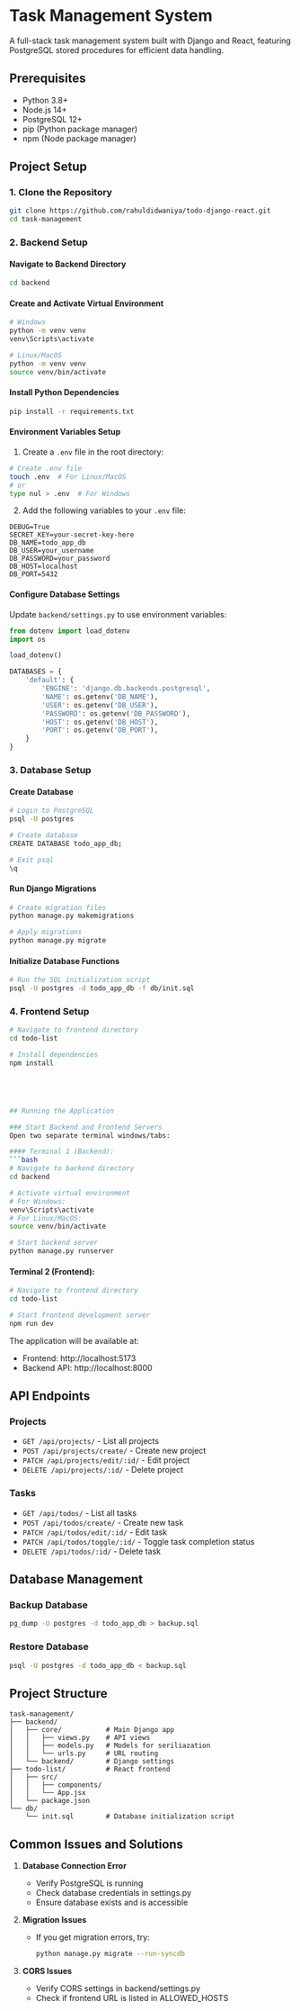 # Task Management System

A full-stack task management system built with Django and React, featuring PostgreSQL stored procedures for efficient data handling.

## Prerequisites

- Python 3.8+
- Node.js 14+
- PostgreSQL 12+
- pip (Python package manager)
- npm (Node package manager)

## Project Setup

### 1. Clone the Repository
```bash
git clone https://github.com/rahuldidwaniya/todo-django-react.git
cd task-management
```

### 2. Backend Setup

#### Navigate to Backend Directory
```bash
cd backend
```

#### Create and Activate Virtual Environment
```bash
# Windows
python -m venv venv
venv\Scripts\activate

# Linux/MacOS
python -m venv venv
source venv/bin/activate
```

#### Install Python Dependencies
```bash
pip install -r requirements.txt
```

#### Environment Variables Setup
1. Create a `.env` file in the root directory:
```bash
# Create .env file
touch .env  # For Linux/MacOS
# or
type nul > .env  # For Windows
```

2. Add the following variables to your `.env` file:
```plaintext
DEBUG=True
SECRET_KEY=your-secret-key-here
DB_NAME=todo_app_db
DB_USER=your_username
DB_PASSWORD=your_password
DB_HOST=localhost
DB_PORT=5432
```

#### Configure Database Settings
Update `backend/settings.py` to use environment variables:
```python
from dotenv import load_dotenv
import os

load_dotenv()

DATABASES = {
    'default': {
        'ENGINE': 'django.db.backends.postgresql',
        'NAME': os.getenv('DB_NAME'),
        'USER': os.getenv('DB_USER'),
        'PASSWORD': os.getenv('DB_PASSWORD'),
        'HOST': os.getenv('DB_HOST'),
        'PORT': os.getenv('DB_PORT'),
    }
}
```

### 3. Database Setup

#### Create Database
```bash
# Login to PostgreSQL
psql -U postgres

# Create database
CREATE DATABASE todo_app_db;

# Exit psql
\q
```

#### Run Django Migrations
```bash
# Create migration files
python manage.py makemigrations

# Apply migrations
python manage.py migrate
```

#### Initialize Database Functions
```bash
# Run the SQL initialization script
psql -U postgres -d todo_app_db -f db/init.sql
```

### 4. Frontend Setup

```bash
# Navigate to frontend directory
cd todo-list

# Install dependencies
npm install





## Running the Application

### Start Backend and Frontend Servers
Open two separate terminal windows/tabs:

#### Terminal 1 (Backend):
```bash
# Navigate to backend directory
cd backend

# Activate virtual environment
# For Windows:
venv\Scripts\activate
# For Linux/MacOS:
source venv/bin/activate

# Start backend server
python manage.py runserver
```

#### Terminal 2 (Frontend):
```bash
# Navigate to frontend directory
cd todo-list

# Start frontend development server
npm run dev
```

The application will be available at:
- Frontend: http://localhost:5173
- Backend API: http://localhost:8000

## API Endpoints

### Projects
- `GET /api/projects/` - List all projects
- `POST /api/projects/create/` - Create new project
- `PATCH /api/projects/edit/:id/` - Edit project
- `DELETE /api/projects/:id/` - Delete project

### Tasks
- `GET /api/todos/` - List all tasks
- `POST /api/todos/create/` - Create new task
- `PATCH /api/todos/edit/:id/` - Edit task
- `PATCH /api/todos/toggle/:id/` - Toggle task completion status
- `DELETE /api/todos/:id/` - Delete task

## Database Management

### Backup Database
```bash
pg_dump -U postgres -d todo_app_db > backup.sql
```

### Restore Database
```bash
psql -U postgres -d todo_app_db < backup.sql
```

## Project Structure
```
task-management/
├── backend/
│   ├── core/           # Main Django app
│   │   ├── views.py    # API views
│   │   ├── models.py   # Models for seriliazation
│   │   └── urls.py     # URL routing
│   └── backend/        # Django settings
├── todo-list/          # React frontend
│   ├── src/
│   │   ├── components/
│   │   └── App.jsx
│   └── package.json
└── db/
    └── init.sql        # Database initialization script
```

## Common Issues and Solutions

1. **Database Connection Error**
   - Verify PostgreSQL is running
   - Check database credentials in settings.py
   - Ensure database exists and is accessible

2. **Migration Issues**
   - If you get migration errors, try:
     ```bash
     python manage.py migrate --run-syncdb
     ```

3. **CORS Issues**
   - Verify CORS settings in backend/settings.py
   - Check if frontend URL is listed in ALLOWED_HOSTS



